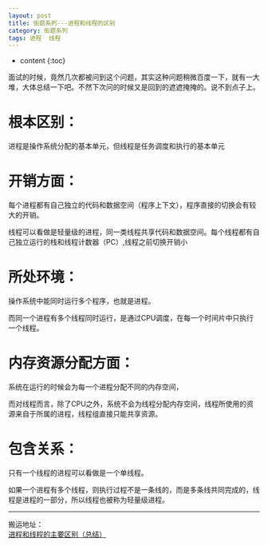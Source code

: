 ```yaml
---
layout: post
title: 街题系列---进程和线程的区别
category: 街题系列
tags: 进程  线程
---
```

* content
{:toc}

面试的时候，竟然几次都被问到这个问题，其实这种问题稍微百度一下，就有一大堆，大体总结一下吧。不然下次问的时候又是回到的遮遮掩掩的。说不到点子上。

# 根本区别：
  进程是操作系统分配的基本单元，但线程是任务调度和执行的基本单元
# 开销方面：
  每个进程都有自己独立的代码和数据空间（程序上下文），程序直接的切换会有较大的开销。

  线程可以看做是轻量级的进程，同一类线程共享代码和数据空间。每个线程都有自己独立运行的栈和线程计数器（PC）,线程之前切换开销小
# 所处环境：
  操作系统中能同时运行多个程序，也就是进程。

  而同一个进程有多个线程同时运行，是通过CPU调度，在每一个时间片中只执行一个线程。
# 内存资源分配方面：
  系统在运行的时候会为每一个进程分配不同的内存空间，

  而对线程而言，除了CPU之外，系统不会为线程分配内存空间，线程所使用的资源来自于所属的进程，线程组直接只能共享资源。
# 包含关系：
  只有一个线程的进程可以看做是一个单线程。

  如果一个进程有多个线程，则执行过程不是一条线的，而是多条线共同完成的，线程是进程的一部分，所以线程也被称为轻量级进程。




---
搬运地址：  
[进程和线程的主要区别（总结）](https://blog.csdn.net/kuangsonghan/article/details/80674777)  
